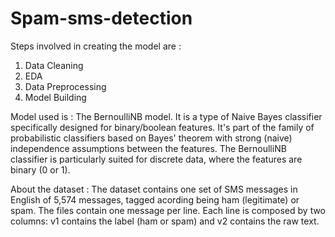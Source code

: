 # Spam-sms-detection
Steps involved in creating the model are :

1. Data Cleaning
2. EDA
3. Data Preprocessing
4. Model Building

Model used is : The BernoulliNB model. It is a type of Naive Bayes classifier specifically designed for binary/boolean features. It's part of the family of probabilistic classifiers based on Bayes' theorem with strong (naive) independence assumptions between the features. The BernoulliNB classifier is particularly suited for discrete data, where the features are binary (0 or 1).

About the dataset : The dataset contains one set of SMS messages in English of 5,574 messages, tagged acording being ham (legitimate) or spam.
The files contain one message per line. Each line is composed by two columns: v1 contains the label (ham or spam) and v2 contains the raw text.
